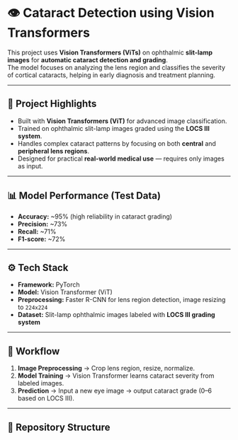 # 👁️ Cataract Detection using Vision Transformers

This project uses **Vision Transformers (ViTs)** on ophthalmic **slit-lamp images** for **automatic cataract detection and grading**.  
The model focuses on analyzing the lens region and classifies the severity of cortical cataracts, helping in early diagnosis and treatment planning.

---

## 📌 Project Highlights
- Built with **Vision Transformers (ViT)** for advanced image classification.  
- Trained on ophthalmic slit-lamp images graded using the **LOCS III system**.  
- Handles complex cataract patterns by focusing on both **central** and **peripheral lens regions**.  
- Designed for practical **real-world medical use** — requires only images as input.  

---

## 📊 Model Performance (Test Data)
- **Accuracy:** ~95% (high reliability in cataract grading)  
- **Precision:** ~73%  
- **Recall:** ~71%  
- **F1-score:** ~72%  

---

## ⚙️ Tech Stack
- **Framework:** PyTorch  
- **Model:** Vision Transformer (ViT)  
- **Preprocessing:** Faster R-CNN for lens region detection, image resizing to `224x224`  
- **Dataset:** Slit-lamp ophthalmic images labeled with **LOCS III grading system**  

---

## 🚀 Workflow
1. **Image Preprocessing** → Crop lens region, resize, normalize.  
2. **Model Training** → Vision Transformer learns cataract severity from labeled images.  
3. **Prediction** → Input a new eye image → output cataract grade (0–6 based on LOCS III).  

---

## 📂 Repository Structure
